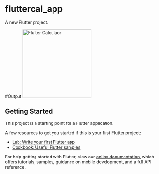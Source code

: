 # fluttercal_app

A new Flutter project.

#Output
<img width="226" alt="Flutter Calculaor" src="https://user-images.githubusercontent.com/103989321/164884378-a65ab106-46ad-4be6-863b-919c3a1f1f56.png">

## Getting Started

This project is a starting point for a Flutter application.

A few resources to get you started if this is your first Flutter project:

- [Lab: Write your first Flutter app](https://flutter.dev/docs/get-started/codelab)
- [Cookbook: Useful Flutter samples](https://flutter.dev/docs/cookbook)

For help getting started with Flutter, view our
[online documentation](https://flutter.dev/docs), which offers tutorials,
samples, guidance on mobile development, and a full API reference.
